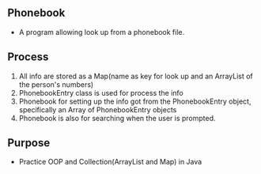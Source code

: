 ## Phonebook 
* A program allowing look up from a phonebook file. 


## Process
1. All info are stored as a Map(name as key for look up and an ArrayList of the person's numbers)
2. PhonebookEntry class is used for process the info
3. Phonebook for setting up the info got from the PhonebookEntry object, specifically an Array of PhonebookEntry objects
4. Phonebook is also for searching when the user is prompted. 


## Purpose
* Practice OOP and Collection(ArrayList and Map) in Java

